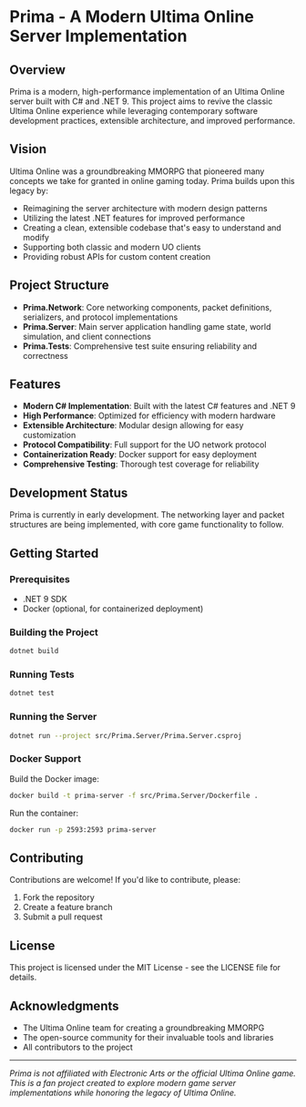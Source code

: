 # Prima - A Modern Ultima Online Server Implementation

[//]: # (![Prima Logo]&#40;logo.png&#41;)

## Overview

Prima is a modern, high-performance implementation of an Ultima Online server built with C# and .NET 9. This project aims to revive the classic Ultima Online experience while leveraging contemporary software development practices, extensible architecture, and improved performance.

## Vision

Ultima Online was a groundbreaking MMORPG that pioneered many concepts we take for granted in online gaming today. Prima builds upon this legacy by:

- Reimagining the server architecture with modern design patterns
- Utilizing the latest .NET features for improved performance
- Creating a clean, extensible codebase that's easy to understand and modify
- Supporting both classic and modern UO clients
- Providing robust APIs for custom content creation

## Project Structure

- **Prima.Network**: Core networking components, packet definitions, serializers, and protocol implementations
- **Prima.Server**: Main server application handling game state, world simulation, and client connections
- **Prima.Tests**: Comprehensive test suite ensuring reliability and correctness

## Features

- **Modern C# Implementation**: Built with the latest C# features and .NET 9
- **High Performance**: Optimized for efficiency with modern hardware
- **Extensible Architecture**: Modular design allowing for easy customization
- **Protocol Compatibility**: Full support for the UO network protocol
- **Containerization Ready**: Docker support for easy deployment
- **Comprehensive Testing**: Thorough test coverage for reliability

## Development Status

Prima is currently in early development. The networking layer and packet structures are being implemented, with core game functionality to follow.

## Getting Started

### Prerequisites

- .NET 9 SDK
- Docker (optional, for containerized deployment)

### Building the Project

```bash
dotnet build
```

### Running Tests

```bash
dotnet test
```

### Running the Server

```bash
dotnet run --project src/Prima.Server/Prima.Server.csproj
```

### Docker Support

Build the Docker image:

```bash
docker build -t prima-server -f src/Prima.Server/Dockerfile .
```

Run the container:

```bash
docker run -p 2593:2593 prima-server
```

## Contributing

Contributions are welcome! If you'd like to contribute, please:

1. Fork the repository
2. Create a feature branch
3. Submit a pull request

## License

This project is licensed under the MIT License - see the LICENSE file for details.

## Acknowledgments

- The Ultima Online team for creating a groundbreaking MMORPG
- The open-source community for their invaluable tools and libraries
- All contributors to the project

---

*Prima is not affiliated with Electronic Arts or the official Ultima Online game. This is a fan project created to explore modern game server implementations while honoring the legacy of Ultima Online.*
